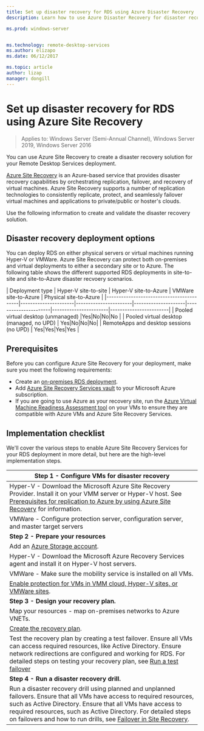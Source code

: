 ```yaml
---
title: Set up disaster recovery for RDS using Azure Disaster Recovery
description: Learn how to use Azure Disaster Recovery for disaster recovery for an RDS deployment

ms.prod: windows-server


ms.technology: remote-desktop-services
ms.author: elizapo
ms.date: 06/12/2017

ms.topic: article
author: lizap
manager: dongill
---
```

# Set up disaster recovery for RDS using Azure Site Recovery

>Applies to: Windows Server (Semi-Annual Channel), Windows Server 2019, Windows Server 2016

You can use Azure Site Recovery to create a disaster recovery solution for your Remote Desktop Services deployment. 

[Azure Site Recovery](/azure/site-recovery/site-recovery-overview) is an Azure-based service that provides disaster recovery capabilities by orchestrating replication, failover, and recovery of virtual machines. Azure Site Recovery supports a number of replication technologies to consistently replicate, protect, and seamlessly failover virtual machines and applications to private/public or hoster's clouds. 

Use the following information to create and validate the disaster recovery solution.

## Disaster recovery deployment options

You can deploy RDS on either physical servers or virtual machines running Hyper-V or VMWare. Azure Site Recovery can protect both on-premises and virtual deployments to either a secondary site or to Azure. The following table shows the different supported RDS deployments in site-to-site and site-to-Azure disaster recvoery scenarios.

| Deployment type                          | Hyper-V site-to-site | Hyper-V site-to-Azure | VMWare site-to-Azure | Physical site-to-Azure |
|------------------------------------------|----------------------|-----------------------|---------------------|----------------------|-----------------------|------------------------|
| Pooled virtual desktop (unmanaged)       |Yes|No|No|No |
| Pooled virtual desktop (managed, no UPD) | Yes|No|No|No|
| RemoteApps and desktop sessions (no UPD) | Yes|Yes|Yes|Yes  |

## Prerequisites

Before you can configure Azure Site Recovery for your deployment, make sure you meet the following requirements:

- Create an [on-premises RDS deployment](rds-deploy-infrastructure.md).
- Add [Azure Site Recovery Services vault](/azure/site-recovery/site-recovery-vmm-to-azure#create-a-recovery-services-vault) to your Microsoft Azure subscription.
- If you are going to use Azure as your recovery site, run the [Azure Virtual Machine Readiness Assessment tool](https://azure.microsoft.com/downloads/vm-readiness-assessment/) on your VMs to ensure they are compatible with Azure VMs and Azure Site Recovery Services.
 
## Implementation checklist

We'll cover the various steps to enable Azure Site Recovery Services for your RDS deployment in more detail, but here are the high-level implementation steps.

| **Step 1 - Configure VMs for disaster recovery**                                                                                                                                                                                               |
|--------------------------------------------------------------------------------------------------------------------------------------------------------------------------------------------------------------------------------------------|
| Hyper-V - Download the Microsoft Azure Site Recovery Provider. Install it on your VMM server or Hyper-V host. See [Prerequisites for replication to Azure by using Azure Site Recovery](/azure/site-recovery/site-recovery-prereq) for information.                                                                                                                             |
| VMWare - Configure protection server, configuration server, and master target servers                                                                                                                                                      |
| **Step 2 - Prepare your resources**                                                                                                                                                                                                           |
| Add an [Azure Storage account](/azure/storage/storage-create-storage-account).                                                                                                                                                                                                              |
| Hyper-V - Download the Microsoft Azure Recovery Services agent and install it on Hyper-V host servers.                                                                                                                                     |
| VMWare - Make sure the mobility service is installed on all VMs.                                                                                                                                                                           |
| [Enable protection for VMs in VMM cloud, Hyper-V sites, or VMWare sites](rds-enable-dr-with-asr.md).                                                                                                                                                                    |
| **Step 3 - Design your recovery plan.**                                                                                                                                                                                                        |
| Map your resources - map on-premises networks to Azure VNETs.                                                                                                                                                                              |
| [Create the recovery plan](rds-disaster-recovery-plan.md). |
| Test the recovery plan by creating a test failover. Ensure all VMs can access required resources, like Active Directory. Ensure network redirections are configured and working for RDS. For detailed steps on testing your recovery plan, see [Run a test failover](/azure/site-recovery/site-recovery-test-failover-to-azure)|
| **Step 4 - Run a disaster recovery drill.**                                                                                                                                                                                                     |
| Run a disaster recovery drill using planned and unplanned failovers. Ensure that all VMs have access to required resources, such as Active Directory. Ensure that all VMs have access to required resources, such as Active Directory. For detailed steps on failovers and how to run drills, see [Failover in Site Recovery](/azure/site-recovery/site-recovery-failover).|


